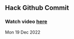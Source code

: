 
 ## Hack Github Commit 
 ### Watch video <a href="https://www.youtube.com">here</a> 
 Mon 19 Dec 2022 
